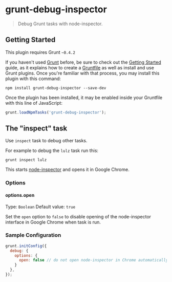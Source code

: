 # grunt-debug-inspector

> Debug Grunt tasks with node-inspector.

## Getting Started
This plugin requires Grunt `~0.4.2`

If you haven't used [Grunt](http://gruntjs.com/) before, be sure to check out the [Getting Started](http://gruntjs.com/getting-started) guide, as it explains how to create a [Gruntfile](http://gruntjs.com/sample-gruntfile) as well as install and use Grunt plugins. Once you're familiar with that process, you may install this plugin with this command:

```shell
npm install grunt-debug-inspector --save-dev
```

Once the plugin has been installed, it may be enabled inside your Gruntfile with this line of JavaScript:

```js
grunt.loadNpmTasks('grunt-debug-inspector');
```

## The "inspect" task

Use `inspect` task to debug other tasks.

For example to debug the `lulz` task run this:

```
grunt inspect lulz
```

This starts [node-inspector](https://npmjs.org/package/node-inspector) and opens it in Google Chrome.

### Options

#### options.open
Type: `Boolean`
Default value: `true`

Set the `open` option to `false` to disable opening of the node-inspector interface in Google Chrome when task is run.

### Sample Configuration

```js
grunt.initConfig({
  debug: {
    options: {
      open: false // do not open node-inspector in Chrome automatically
    }
  },
});
```



